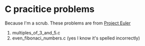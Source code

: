 # C pracitice problems
Because I'm a scrub. These problems are from [Project Euler](https://projecteuler.net/)

1. multiples_of_3_and_5.c
2. even_fibonaci_numbers.c (yes I know it's spelled incorrectly)